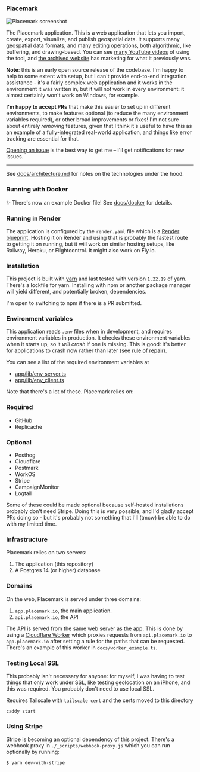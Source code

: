 ### Placemark

![Placemark screenshot](./.github/screenshot.png)

The Placemark application. This is a web application that lets you
import, create, export, visualize, and publish geospatial data. It supports
many geospatial data formats, and many editing operations, both
algorithmic, like buffering, and drawing-based. You can see
[many YouTube videos](https://www.youtube.com/@_tmcw/videos) of using
the tool, and [the archived website](https://www.placemark.io/)
has marketing for what it previously was.

**Note**: this is an early open source release of the codebase. I'm happy
to help to some extent with setup, but I can't provide end-to-end
integration assistance - it's a fairly complex web application and
it works in the environment it was written in, but it will not work
in every environment: it almost certainly won't work on Windows,
for example.

**I'm happy to accept PRs** that make this easier to set up in different
environments, to make features optional (to reduce the many environment variables
required),
or other broad improvements or fixes! I'm not sure about entirely
_removing_ features, given that I think it's useful to have this
as an example of a fully-integrated real-world application, and things
like error tracking are essential for that.

[Opening an issue](https://github.com/placemark/placemark-oss/issues) is
the best way to get me – I'll get notifications for new issues.

---

See [docs/architecture.md](./docs/architecture.md) for notes on
the technologies under the hood.

### Running with Docker

✨ There's now an example Docker file! See [docs/docker](https://github.com/placemark/placemark/blob/main/docs/docker.md) for details.

### Running in Render

The application is configured by the `render.yaml` file which is
a [Render blueprint](https://render.com/docs/blueprint-spec). Hosting
it on Render and using that is probably the fastest route to getting
it on running, but it will work on similar hosting setups, like
Railway, Heroku, or Flightcontrol. It might also work on Fly.io.

### Installation

This project is built with [yarn](https://github.com/yarnpkg/yarn)
and last tested with version `1.22.19` of yarn. There's a lockfile
for yarn. Installing with npm or another package manager will yield
different, and potentially broken, dependencies.

I'm open to switching to npm if there is a PR submitted.

### Environment variables

This application reads `.env` files when in development, and requires
environment variables in production. It checks these environment variables
when it starts up, so it _will crash_ if one is missing. This is good:
it's better for applications to crash now rather than later (see [rule of repair](http://www.catb.org/~esr/writings/taoup/html/ch01s06.html)).

You can see a list of the required environment variables at

- [app/lib/env_server.ts](./app/lib/env_server.ts)
- [app/lib/env_client.ts](./app/lib/env_client.ts)

Note that there's a lot of these. Placemark relies on:

### Required

- GitHub
- Replicache

### Optional

- Posthog
- Cloudflare
- Postmark
- WorkOS
- Stripe
- CampaignMonitor
- Logtail

Some of these could be made optional because self-hosted installations
probably don't need Stripe. Doing this is very possible, and I'd gladly
accept PRs doing so - but it's probably not something that I'll (tmcw)
be able to do with my limited time.

### Infrastructure

Placemark relies on two servers:

1. The application (this repository)
2. A Postgres 14 (or higher) database

### Domains

On the web, Placemark is served under three domains:

1. `app.placemark.io`, the main application.
2. `api.placemark.io`, the API

The API is served from the same web server as the app. This is done
by using a [Cloudflare Worker](https://workers.cloudflare.com/)
which proxies requests from `api.placemark.io` to `app.placemark.io`
after setting a rule for the paths that can be requested. There's
an example of this worker in `docs/worker_example.ts`.

### Testing Local SSL

This probably isn't necessary for anyone: for myself, I was having
to test things that only work under SSL, like testing geolocation on
an iPhone, and this was required. You probably don't need to use
local SSL.

Requires Tailscale with `tailscale cert` and the certs moved
to this directory

```
caddy start
```

### Using Stripe

Stripe is becoming an optional dependency of this project. There's a webhook
proxy in `./_scripts/webhook-proxy.js` which you can run optionally by running:

```sh
$ yarn dev-with-stripe
```
